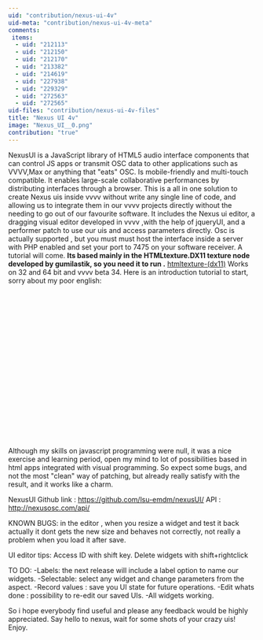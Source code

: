 ```yaml
---
uid: "contribution/nexus-ui-4v"
uid-meta: "contribution/nexus-ui-4v-meta"
comments: 
 items: 
  - uid: "212113"
  - uid: "212150"
  - uid: "212170"
  - uid: "213382"
  - uid: "214619"
  - uid: "227938"
  - uid: "229329"
  - uid: "272563"
  - uid: "272565"
uid-files: "contribution/nexus-ui-4v-files"
title: "Nexus UI 4v"
image: "Nexus_UI__0.png"
contribution: "true"
---
```


NexusUI is a JavaScript library of HTML5 audio interface components that can control JS apps or transmit OSC data to other applications such as VVVV,Max or anything that "eats" OSC. 
Is mobile-friendly and multi-touch compatible. It enables large-scale collaborative performances by distributing interfaces through a browser.
This is a all in one solution to create Nexus uis inside vvvv without write any single line of code, and allowing us to integrate them in our vvvv projects directly without the needing to go out of our favourite software.
It includes the Nexus ui editor, a dragging visual editor developed in vvvv ,with the help of jqueryUI, and a performer patch to use our uis and access parameters directly.
Osc is actually supported , but you must must host the interface inside a server with PHP enabled and set your port to 7475 on your software receiver. A tutorial will come.
**Its based mainly in the HTMLtexture.DX11 texture node developed by gumilastik, so you need it to run .**
[htmltexture-(dx11)](xref:contribution/htmltexture-(dx11))
Works on 32 and 64 bit and vvvv beta 34.
Here is an introduction tutorial to start, sorry about my poor english:
<div class="embed-responsive embed-responsive-16by9 mt-3 mb-4">
    <iframe width="560" height="315" data-src="https://www.youtube.com/embed/navJhw3W4vA" title="YouTube video player" frameborder="0" allow="accelerometer; autoplay; clipboard-write; encrypted-media; gyroscope; picture-in-picture" allowfullscreen></iframe>
</div>
Although my skills on javascript programming were null, it was a nice exercise and learning period, open my mind to lot of possibilities based in html apps integrated with visual programming.
So expect some bugs, and not the most "clean" way of patching, but already really satisfy with the result, and it works like a charm.

NexusUI Github link : <https://github.com/lsu-emdm/nexusUI/>
API : <http://nexusosc.com/api/>

KNOWN BUGS:
in the editor , when you resize a widget and test it back actually it dont gets the new size and behaves not correctly,  not really a problem when you load it after save.

UI editor tips:
Access ID with shift key.
Delete widgets with shift+rightclick

TO DO:
-Labels: the next release will include a label option to name our widgets.
-Selectable: select any widget and change parameters from the aspect.
-Record values : save you UI state for future operations.
-Edit whats done : possibility to re-edit our saved UIs.
-All widgets working.

So i hope everybody find useful and please any feedback would be highly appreciated.
Say hello to nexus, wait for some shots of your crazy uis!
Enjoy.

